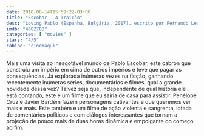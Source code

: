 ```yaml
---
date: 2018-08-14T15:59:22-03:00
title: "Escobar - A Traição"
desc: "Loving Pablo (Espanha, Bulgária, 2017), escrito por Fernando León de Aranoa baseado no livro de Virginia Vallejo, dirigido por Aranoa, com Javier Bardem, Penélope Cruz, Peter Sarsgaard."
imdb: "4682788"
categories: [ "movies" ]
stars: "4/5"
cabine: "cinemaqui"
---
```

Mais uma visita ao inesgotável mundo de Pablo Escobar, este cabrón que construiu um império em cima de outros impérios e teve que pagar as consequências. Já explorada inúmeras vezes na ficção, ganhando recentemente inúmeras séries, documentários e filmes, qual a grande novidade dessa vez? Talvez seja que, independente de qual história ele está contando, este é um filme que eu sairia de casa para assistir. Penélope Cruz e Javier Bardem fazem personagens cativantes e que queremos ver mais e mais. Este também é um filme de ação violenta e sangrenta, lotada de comentários políticos e com diálogos interessantes que tornam a projeção de pouco mais de duas horas dinâmica e empolgante do começo ao fim.
